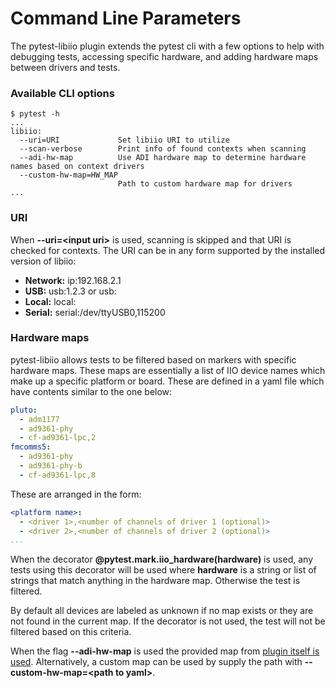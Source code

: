 # Command Line Parameters

The pytest-libiio plugin extends the pytest cli with a few options to help with debugging tests, accessing specific hardware, and adding hardware maps between drivers and tests.


### Available CLI options

```
$ pytest -h
...
libiio:
  --uri=URI             Set libiio URI to utilize
  --scan-verbose        Print info of found contexts when scanning
  --adi-hw-map          Use ADI hardware map to determine hardware names based on context drivers
  --custom-hw-map=HW_MAP
                        Path to custom hardware map for drivers
...
```

### URI

When **--uri=<input uri\>** is used, scanning is skipped and that URI is checked for contexts. The URI can be in any form supported by the installed version of libiio:

- **Network:** ip:192.168.2.1
- **USB:** usb:1.2.3 or usb:
- **Local:** local:
- **Serial:** serial:/dev/ttyUSB0,115200

### Hardware maps

pytest-libiio allows tests to be filtered based on markers with specific hardware maps. These maps are essentially a list of IIO device names which make up a specific platform or board. These are defined in a yaml file which have contents similar to the one below:

``` yaml
pluto:
  - adm1177
  - ad9361-phy
  - cf-ad9361-lpc,2
fmcomms5:
  - ad9361-phy
  - ad9361-phy-b
  - cf-ad9361-lpc,8
```

These are arranged in the form:
``` yaml
<platform name>:
  - <driver 1>,<number of channels of driver 1 (optional)>
  - <driver 2>,<number of channels of driver 2 (optional)>
...
```

When the decorator **@pytest.mark.iio_hardware(hardware)** is used, any tests using this decorator will be used where **hardware** is a string or list of strings that match anything in the hardware map. Otherwise the test is filtered.

By default all devices are labeled as unknown if no map exists or they are not found in the current map. If the decorator is not used, the test will not be filtered based on this criteria.

When the flag **--adi-hw-map** is used the provided map from [plugin itself is used](https://github.com/tfcollins/pytest-libiio/blob/master/pytest_libiio/resources/adi_hardware_map.yml). Alternatively, a custom map can be used by supply the path with **--custom-hw-map=<path to yaml\>**.